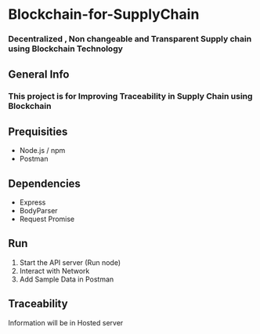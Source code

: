 # Blockchain-for-SupplyChain
### Decentralized , Non changeable and Transparent Supply chain  using Blockchain Technology
## General Info
### This project is for Improving Traceability in Supply Chain using Blockchain
## Prequisities
- Node.js / npm
- Postman
## Dependencies
- Express
- BodyParser
- Request Promise
## Run
1. Start the API server (Run node)
2. Interact with Network
3. Add Sample Data in Postman
## Traceability
Information will be in Hosted server
